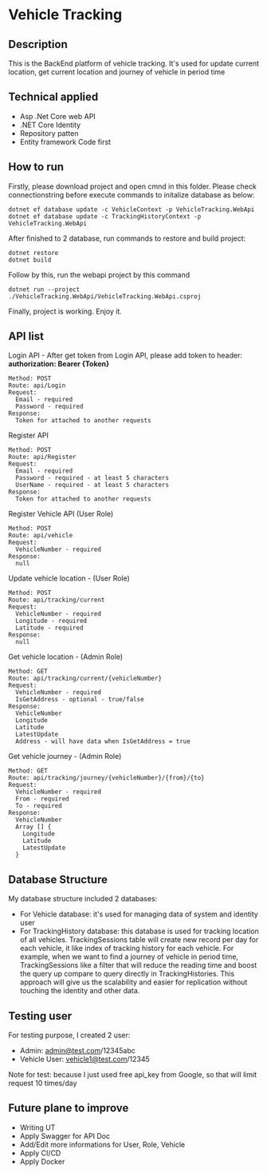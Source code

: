 # Vehicle Tracking

## Description
This is the BackEnd platform of vehicle tracking. It's used for update current location, get current location and journey of vehicle in period time

## Technical applied
- Asp .Net Core web API
- .NET Core Identity
- Repository patten
- Entity framework Code first

## How to run
Firstly, please download project and open cmnd in this folder. Please check connectionstring before execute commands to initalize database as below: 
```
dotnet ef database update -c VehicleContext -p VehicleTracking.WebApi
dotnet ef database update -c TrackingHistoryContext -p VehicleTracking.WebApi
```
   After finished to 2 database, run commands to restore and build project:
```
dotnet restore
dotnet build
```
  Follow by this, run the webapi project by this command
```
dotnet run --project ./VehicleTracking.WebApi/VehicleTracking.WebApi.csproj
```
  Finally, project is working. Enjoy it.

## API list
Login API - After get token from Login API, please add token to header: __authorization: Bearer {Token}__
```
Method: POST
Route: api/Login
Request:
  Email - required
  Password - required
Response:
  Token for attached to another requests
```
Register API
```
Method: POST
Route: api/Register
Request:
  Email - required
  Password - required - at least 5 characters
  UserName - required - at least 5 characters
Response:
  Token for attached to another requests
```
Register Vehicle API (User Role)
```
Method: POST
Route: api/vehicle
Request:
  VehicleNumber - required
Response:
  null
```
Update vehicle location - (User Role)
```
Method: POST
Route: api/tracking/current
Request:
  VehicleNumber - required
  Longitude - required
  Latitude - required
Response:
  null
```
Get vehicle location - (Admin Role)
```
Method: GET
Route: api/tracking/current/{vehicleNumber}
Request:
  VehicleNumber - required
  IsGetAddress - optional - true/false
Response:
  VehicleNumber
  Longitude
  Latitude
  LatestUpdate
  Address - will have data when IsGetAddress = true
```
Get vehicle journey - (Admin Role)
```
Method: GET
Route: api/tracking/journey/{vehicleNumber}/{from}/{to}
Request:
  VehicleNumber - required
  From - required
  To - required
Response:
  VehicleNumber
  Array [] {
    Longitude
    Latitude
    LatestUpdate
  }
```
## Database Structure
My database structure included 2 databases:
  - For Vehicle database: it's used for managing data of system and identity user
  - For TrackingHistory database: this database is used for tracking location of all vehicles. TrackingSessions table will create 
  new record per day for each vehicle, it like index of tracking history for each vehicle. For example, when we want to find a journey of vehicle in period time, TrackingSessions like a filter that will reduce the reading time and boost the query up compare to query directly in TrackingHistories. This approach will give us the scalability and easier for replication without touching the identity and other data.
  
## Testing user  
  For testing purpose, I created 2 user:
  - Admin: admin@test.com/12345abc
  - Vehicle User: vehicle1@test.com/12345  
  
  Note for test: because I just used free api_key from Google, so that will limit request 10 times/day
  
## Future plane to improve
  - Writing UT
  - Apply Swagger for API Doc
  - Add/Edit more informations for User, Role, Vehicle
  - Apply CI/CD
  - Apply Docker
